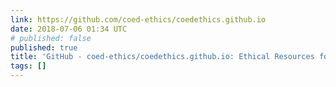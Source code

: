 ```yaml
---
link: https://github.com/coed-ethics/coedethics.github.io
date: 2018-07-06 01:34 UTC
# published: false
published: true
title: 'GitHub - coed-ethics/coedethics.github.io: Ethical Resources for Developers'
tags: []
---
```



